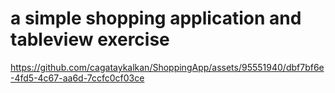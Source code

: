 # a simple shopping application and tableview exercise 



https://github.com/cagataykalkan/ShoppingApp/assets/95551940/dbf7bf6e-4fd5-4c67-aa6d-7ccfc0cf03ce

